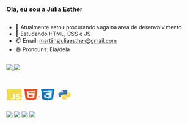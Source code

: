 ### Olá, eu sou a Júlia Esther

##

- 🔭 Atualmente estou procurando vaga na área de desenvolvimento 
- 🌱 Estudando HTML, CSS e JS
- 📫 Email: martiinsjuliaesther@gmail.com
- 😄 Pronouns: Ela/dela
##
 <div>
  <a href="https://beacons.ai/jujudev-jpg">
  <img height="180em" src="https://github-readme-stats.vercel.app/api?username=jujudev-jpg&show_icons=true&theme=dark&include_all_commits=true&count_private=true"/>
  <img height="180em" src="https://github-readme-stats.vercel.app/api/top-langs/?username=jujudev-jpg&layout=compact&langs_count=16&theme=dark"/>
</div>
 
 ##
  
<div style="display: inline_block"><br>
  <img align="center" alt="Jú-Js" height="30" width="40" src="https://raw.githubusercontent.com/devicons/devicon/master/icons/javascript/javascript-plain.svg">
  <img align="center" alt="Jú-HTML" height="30" width="40" src="https://raw.githubusercontent.com/devicons/devicon/master/icons/html5/html5-original.svg">
  <img align="center" alt="Jú-CSS" height="30" width="40" src="https://raw.githubusercontent.com/devicons/devicon/master/icons/css3/css3-original.svg">
  <img align="center" alt="Jú-Python" height="30" width="40" src="https://raw.githubusercontent.com/devicons/devicon/master/icons/python/python-original.svg">
</div>
  
##  
  
<div>
  <a href="https://www.instagram.com/juremaaa__/" target="_blank"><img src="https://img.shields.io/badge/-Instagram-%23E4405F?style=for-the-badge&logo=instagram&logoColor=white" target="_blank"></a>
 	<a href="https://www.twitch.tv/jujuesther" target="_blank"><img src="https://img.shields.io/badge/Twitch-9146FF?style=for-the-badge&logo=twitch&logoColor=white" target="_blank"></a>
  <a href = "malito:martiinsjuliaesther@gmail.com"><img src="https://img.shields.io/badge/-Gmail-%23333?style=for-the-badge&logo=gmail&logoColor=white" target="_blank"></a>
  <a href="https://www.linkedin.com/in/julia-esther-m/" target="_blank"><img src="https://img.shields.io/badge/-LinkedIn-%230077B5?style=for-the-badge&logo=linkedin&logoColor=white" target="_blank"></a>   
</div>
  
